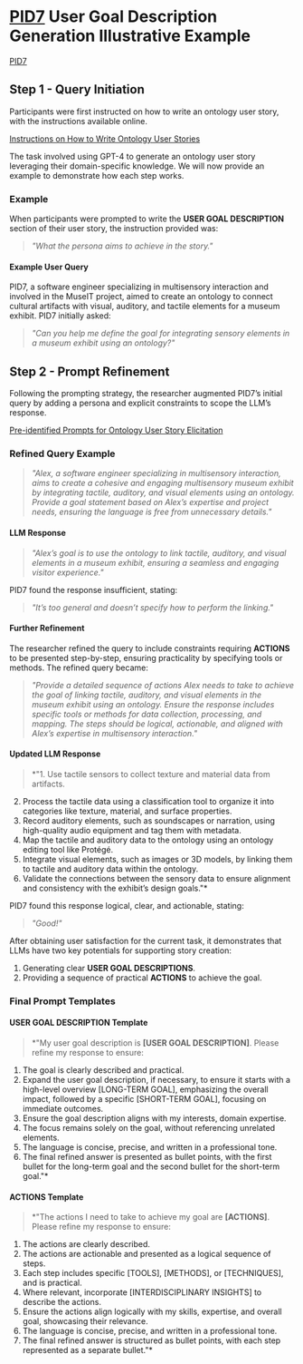 # [PID7]([https://github.com/King-s-Knowledge-Graph-Lab/OntoChat/blob/main/assets/user_study/Instructions_on_How_to_Write_Ontology_User_Stories.md](https://github.com/King-s-Knowledge-Graph-Lab/OntoChat/blob/main/assets/user_study/Demographic_Information_of_Participants.md)) User Goal Description Generation Illustrative Example

[PID7]([https://github.com/King-s-Knowledge-Graph-Lab/OntoChat/blob/main/assets/user_study/Instructions_on_How_to_Write_Ontology_User_Stories.md](https://github.com/King-s-Knowledge-Graph-Lab/OntoChat/blob/main/assets/user_study/Demographic_Information_of_Participants.md))

## Step 1 - Query Initiation

Participants were first instructed on how to write an ontology user story, with the instructions available online.

[Instructions on How to Write Ontology User Stories](https://github.com/King-s-Knowledge-Graph-Lab/OntoChat/blob/main/assets/user_study/Instructions_on_How_to_Write_Ontology_User_Stories.md)

The task involved using GPT-4 to generate an ontology user story leveraging their domain-specific knowledge. We will now provide an example to demonstrate how each step works.

### Example

When participants were prompted to write the **USER GOAL DESCRIPTION** section of their user story, the instruction provided was:

> *"What the persona aims to achieve in the story."*

#### Example User Query
PID7, a software engineer specializing in multisensory interaction and involved in the MuseIT project, aimed to create an ontology to connect cultural artifacts with visual, auditory, and tactile elements for a museum exhibit. PID7 initially asked:

> *"Can you help me define the goal for integrating sensory elements in a museum exhibit using an ontology?"*

## Step 2 - Prompt Refinement

Following the prompting strategy, the researcher augmented PID7’s initial query by adding a persona and explicit constraints to scope the LLM’s response.

[Pre-identified Prompts for Ontology User Story Elicitation](https://github.com/King-s-Knowledge-Graph-Lab/OntoChat/blob/main/assets/user_study/Pre_identified_Prompts_for_Ontology_User_Story_Elicitation.md)

### Refined Query Example

> *"Alex, a software engineer specializing in multisensory interaction, aims to create a cohesive and engaging multisensory museum exhibit by integrating tactile, auditory, and visual elements using an ontology. Provide a goal statement based on Alex’s expertise and project needs, ensuring the language is free from unnecessary details."*

#### LLM Response
> *"Alex’s goal is to use the ontology to link tactile, auditory, and visual elements in a museum exhibit, ensuring a seamless and engaging visitor experience."*

PID7 found the response insufficient, stating:

> *"It’s too general and doesn’t specify how to perform the linking."*

#### Further Refinement
The researcher refined the query to include constraints requiring **ACTIONS** to be presented step-by-step, ensuring practicality by specifying tools or methods. The refined query became:

> *"Provide a detailed sequence of actions Alex needs to take to achieve the goal of linking tactile, auditory, and visual elements in the museum exhibit using an ontology. Ensure the response includes specific tools or methods for data collection, processing, and mapping. The steps should be logical, actionable, and aligned with Alex’s expertise in multisensory interaction."*

#### Updated LLM Response

> *"1. Use tactile sensors to collect texture and material data from artifacts.
2. Process the tactile data using a classification tool to organize it into categories like texture, material, and surface properties.
3. Record auditory elements, such as soundscapes or narration, using high-quality audio equipment and tag them with metadata.
4. Map the tactile and auditory data to the ontology using an ontology editing tool like Protégé.
5. Integrate visual elements, such as images or 3D models, by linking them to tactile and auditory data within the ontology.
6. Validate the connections between the sensory data to ensure alignment and consistency with the exhibit’s design goals."*

PID7 found this response logical, clear, and actionable, stating:

> *"Good!"*

After obtaining user satisfaction for the current task, it demonstrates that LLMs have two key potentials for supporting story creation:

1. Generating clear **USER GOAL DESCRIPTIONS**.
2. Providing a sequence of practical **ACTIONS** to achieve the goal.

### Final Prompt Templates

#### USER GOAL DESCRIPTION Template

> *"My user goal description is **[USER GOAL DESCRIPTION]**. Please refine my response to ensure:
1. The goal is clearly described and practical.
2. Expand the user goal description, if necessary, to ensure it starts with a high-level overview [LONG-TERM GOAL], emphasizing the overall impact, followed by a specific [SHORT-TERM GOAL], focusing on immediate outcomes.
3. Ensure the goal description aligns with my interests, domain expertise.
4. The focus remains solely on the goal, without referencing unrelated elements.
5. The language is concise, precise, and written in a professional tone.
6. The final refined answer is presented as bullet points, with the first bullet for the long-term goal and the second bullet for the short-term goal."*

#### ACTIONS Template

> *"The actions I need to take to achieve my goal are **[ACTIONS]**. Please refine my response to ensure:
1. The actions are clearly described.
2. The actions are actionable and presented as a logical sequence of steps.
3. Each step includes specific [TOOLS], [METHODS], or [TECHNIQUES], and is practical.
4. Where relevant, incorporate [INTERDISCIPLINARY INSIGHTS] to describe the actions.
5. Ensure the actions align logically with my skills, expertise, and overall goal, showcasing their relevance.
6. The language is concise, precise, and written in a professional tone.
7. The final refined answer is structured as bullet points, with each step represented as a separate bullet."*
